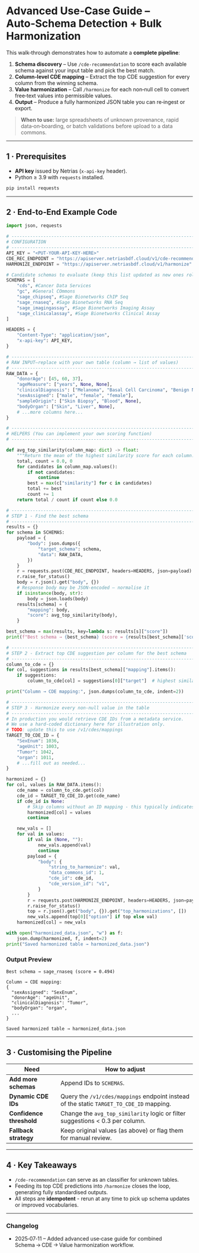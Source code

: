 

# Advanced Use‑Case Guide – **Auto‑Schema Detection + Bulk Harmonization**

This walk‑through demonstrates how to automate a **complete pipeline**:

1. **Schema discovery** – Use `/cde-recommendation` to score each available schema against your input table and pick the best match.
2. **Column‑level CDE mapping** – Extract the top CDE suggestion for every column from the winning schema.
3. **Value harmonization** – Call `/harmonize` for each non‑null cell to convert free‑text values into permissible values.
4. **Output** – Produce a fully harmonized JSON table you can re‑ingest or export.

> **When to use:** large spreadsheets of unknown provenance, rapid data‑on‑boarding, or batch validations before upload to a data commons.

---

## 1 · Prerequisites

* **API key** issued by Netrias (`x-api-key` header).
* Python ≥ 3.9 with `requests` installed.

```python
pip install requests
```

---

## 2 · End‑to‑End Example Code

```python
import json, requests

# ---------------------------------------------------------------------
# CONFIGURATION
# ---------------------------------------------------------------------
API_KEY = "<PUT‑YOUR‑API‑KEY‑HERE>"
CDE_REC_ENDPOINT = "https://apiserver.netriasbdf.cloud/v1/cde-recommendation"
HARMONIZE_ENDPOINT = "https://apiserver.netriasbdf.cloud/v1/harmonize"

# Candidate schemas to evaluate (keep this list updated as new ones roll in)
SCHEMAS = [
    "cds", #Cancer Data Services
    "gc", #General COmmons
    "sage_chipseq", #Sage Bionetworks ChIP Seq
    "sage_rnaseq", #Sage Bionetworks RNA Seq
    "sage_imagingassay", #Sage Bionetworks Imaging Assay
    "sage_clinicalassay", #Sage Bionetworks Clinical Assay
]

HEADERS = {
    "Content-Type": "application/json",
    "x-api-key": API_KEY,
}

# ---------------------------------------------------------------------
# RAW INPUT—replace with your own table (column → list of values)
# ---------------------------------------------------------------------
RAW_DATA = {
    "donorAge": [45, 60, 37],
    "ageMeasure": ["years", None, None],
    "clinicalDiagnosis": ["Melanoma", "Basal Cell Carcinoma", "Benign Nevus"],
    "sexAssigned": ["male", "female", "female"],
    "sampleOrigin": ["Skin Biopsy", "Blood", None],
    "bodyOrgan": ["Skin", "Liver", None],
    # ...more columns here...
}

# ---------------------------------------------------------------------
# HELPERS (You can implement your own scoring function)
# ---------------------------------------------------------------------

def avg_top_similarity(column_map: dict) -> float:
    """Return the mean of the highest similarity score for each column."""
    total, count = 0.0, 0
    for candidates in column_map.values():
        if not candidates:
            continue
        best = max(c["similarity"] for c in candidates)
        total += best
        count += 1
    return total / count if count else 0.0

# ---------------------------------------------------------------------
# STEP 1 - Find the best schema
# ---------------------------------------------------------------------
results = {}
for schema in SCHEMAS:
    payload = {
        "body": json.dumps({
            "target_schema": schema,
            "data": RAW_DATA,
        })
    }
    r = requests.post(CDE_REC_ENDPOINT, headers=HEADERS, json=payload)
    r.raise_for_status()
    body = r.json().get("body", {})
    # Response body may be JSON‑encoded – normalise it
    if isinstance(body, str):
        body = json.loads(body)
    results[schema] = {
        "mapping": body,
        "score": avg_top_similarity(body),
    }

best_schema = max(results, key=lambda s: results[s]["score"])
print(f"Best schema → {best_schema} (score = {results[best_schema]['score']:.3f})")

# ---------------------------------------------------------------------
# STEP 2 - Extract top CDE suggestion per column for the best schema
# ---------------------------------------------------------------------
column_to_cde = {}
for col, suggestions in results[best_schema]["mapping"].items():
    if suggestions:
        column_to_cde[col] = suggestions[0]["target"]  # highest similarity

print("Column → CDE mapping:", json.dumps(column_to_cde, indent=2))

# ---------------------------------------------------------------------
# STEP 3 - Harmonize every non‑null value in the table
# ---------------------------------------------------------------------
# In production you would retrieve CDE IDs from a metadata service.
# We use a hard‑coded dictionary here for illustration only.
# TODO: update this to use /v1/cdes/mappings
TARGET_TO_CDE_ID = {
    "SexEnum": 1036,
    "ageUnit": 1003,
    "Tumor": 1042,
    "organ": 1011,
    # ...fill out as needed...
}

harmonized = {}
for col, values in RAW_DATA.items():
    cde_name = column_to_cde.get(col)
    cde_id = TARGET_TO_CDE_ID.get(cde_name)
    if cde_id is None:
        # Skip columns without an ID mapping - this typically indicates its a CDE with NO permissible vlaues
        harmonized[col] = values
        continue

    new_vals = []
    for val in values:
        if val in (None, ""):
            new_vals.append(val)
            continue
        payload = {
            "body": {
                "string_to_harmonize": val,
                "data_commons_id": 1,
                "cde_id": cde_id,
                "cde_version_id": "v1",
            }
        }
        r = requests.post(HARMONIZE_ENDPOINT, headers=HEADERS, json=payload)
        r.raise_for_status()
        top = r.json().get("body", {}).get("top_harmonizations", [])
        new_vals.append(top[0]["option"] if top else val)
    harmonized[col] = new_vals

with open("harmonized_data.json", "w") as f:
    json.dump(harmonized, f, indent=2)
print("Saved harmonized table → harmonized_data.json")
```

### Output Preview

```
Best schema → sage_rnaseq (score = 0.494)

Column → CDE mapping:
{
  "sexAssigned": "SexEnum",
  "donorAge": "ageUnit",
  "clinicalDiagnosis": "Tumor",
  "bodyOrgan": "organ",
  ...
}

Saved harmonized table → harmonized_data.json
```

---

## 3 · Customising the Pipeline

| Need                     | How to adjust                                                                                  |
| ------------------------ | ---------------------------------------------------------------------------------------------- |
| **Add more schemas**     | Append IDs to `SCHEMAS`.                                                                       |
| **Dynamic CDE IDs**      | Query the `/v1/cdes/mappings` endpoint instead of the static `TARGET_TO_CDE_ID` mapping. |
| **Confidence threshold** | Change the `avg_top_similarity` logic or filter suggestions < 0.3 per column.                  |
| **Fallback strategy**    | Keep original values (as above) or flag them for manual review.                                |

---

## 4 · Key Takeaways

* `/cde-recommendation` can serve as an classifier for unknown tables.
* Feeding its top CDE predictions into `/harmonize` closes the loop, generating fully standardised outputs.
* All steps are **idempotent** - rerun at any time to pick up schema updates or improved vocabularies.

---

### Changelog

* 2025‑07‑11 – Added advanced use‑case guide for combined Schema → CDE → Value harmonization workflow.

